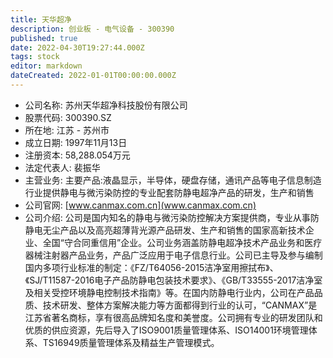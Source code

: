 ```yaml
---
title: 天华超净
description: 创业板 - 电气设备 - 300390
published: true
date: 2022-04-30T19:27:44.000Z
tags: stock
editor: markdown
dateCreated: 2022-01-01T00:00:00.000Z
---
```


- 公司名称: 苏州天华超净科技股份有限公司
- 股票代码: 300390.SZ
- 所在地: 江苏 - 苏州市
- 成立日期: 1997年11月13日
- 注册资本: 58,288.054万元
- 法定代表人: 裴振华
- 主营业务: 主要产品:液晶显示，半导体，硬盘存储，通讯产品等电子信息制造行业提供静电与微污染防控的专业配套防静电超净产品的研发，生产和销售
- 公司官网: [www.canmax.com.cn](www.canmax.com.cn)
- 公司介绍: 公司是国内知名的静电与微污染防控解决方案提供商，专业从事防静电无尘产品以及高亮超薄背光源产品研发、生产和销售的国家高新技术企业、全国“守合同重信用”企业。公司业务涵盖防静电超净技术产品业务和医疗器械注射器产品业务，产品广泛应用于电子信息行业。公司已主导及参与编制国内多项行业标准的制定：《FZ/T64056-2015洁净室用擦拭布》、《SJ/T11587-2016电子产品防静电包装技术要求》、《GB/T33555-2017洁净室及相关受控环境静电控制技术指南》等。在国内防静电行业内，公司在产品品质、技术研发、整体方案解决能力等方面都得到行业的认可，“CANMAX”是江苏省著名商标，享有很高品牌知名度和美誉度。公司拥有专业的研发团队和优质的供应资源，先后导入了ISO9001质量管理体系、ISO14001环境管理体系、TS16949质量管理体系及精益生产管理模式。


